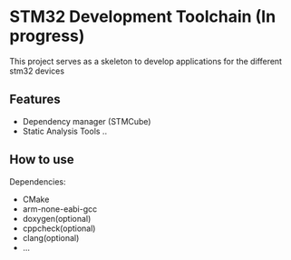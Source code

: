 # STM32 Development Toolchain (In progress)

This project serves as a skeleton to develop applications for the different stm32 devices

## Features
* Dependency manager (STMCube)
* Static Analysis Tools
..

## How to use

Dependencies:
* CMake
* arm-none-eabi-gcc
* doxygen(optional)
* cppcheck(optional)
* clang(optional)
* ...
